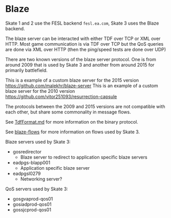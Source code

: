 # Blaze

Skate 1 and 2 use the FESL backend `fesl.ea.com`,  Skate 3 uses the Blaze backend.

The blaze server can be interacted with either TDF over TCP or XML over HTTP.
Most game communication is via TDF over TCP but the QoS queries are done via XML over HTTP (then the ping/speed tests are done over UDP)

There are two known versions of the blaze server protocol. One is from around 2009 that is used by Skate 3 and another from around 2015 for primarily battlefield.

This is a example of a custom blaze server for the 2015 version https://github.com/malekhr/blaze-server
This is an example of a custom blaze server for the 2010 version https://github.com/vitor251093/resurrection-capsule

The protocols between the 2009 and 2015 versions are not compatible with each other, but share some commonality in message flows.

See [TdfFormat.md](TdfFormat.md) for more information on the binary protocol.

See [blaze-flows](blaze-flows) for more information on flows used by Skate 3.

Blaze servers used by Skate 3:

* gosredirector
  * Blaze server to redirect to application specific blaze servers
* eadpgs-blapp001
  * Application specific blaze server
* eadpgsl0279
  * Networking server?

QoS servers used by Skate 3:

* gosgvaprod-qos01
* gosiadprod-qos01
* gossjcprod-qos01